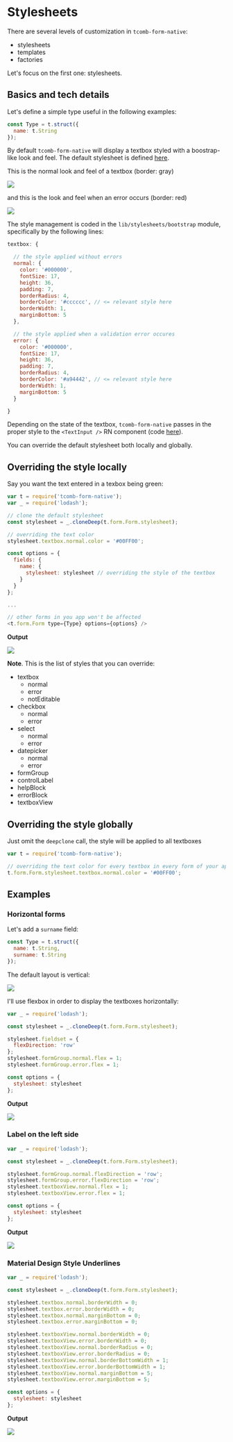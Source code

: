 # Stylesheets

There are several levels of customization in `tcomb-form-native`:

- stylesheets
- templates
- factories

Let's focus on the first one: stylesheets.

## Basics and tech details

Let's define a simple type useful in the following examples:

```js
const Type = t.struct({
  name: t.String
});
```

By default `tcomb-form-native` will display a textbox styled with a boostrap-like look and feel. The default stylesheet is defined [here](https://github.com/gcanti/tcomb-form-native/blob/master/lib/stylesheets/bootstrap.js).

This is the normal look and feel of a textbox (border: gray)

![](images/stylesheets/1.png)

and this is the look and feel when an error occurs (border: red)

![](images/stylesheets/2.png)

The style management is coded in the `lib/stylesheets/bootstrap` module, specifically by the following lines:

```js
textbox: {

  // the style applied without errors
  normal: {
    color: '#000000',
    fontSize: 17,
    height: 36,
    padding: 7,
    borderRadius: 4,
    borderColor: '#cccccc', // <= relevant style here
    borderWidth: 1,
    marginBottom: 5
  },

  // the style applied when a validation error occures
  error: {
    color: '#000000',
    fontSize: 17,
    height: 36,
    padding: 7,
    borderRadius: 4,
    borderColor: '#a94442', // <= relevant style here
    borderWidth: 1,
    marginBottom: 5
  }

}
```

Depending on the state of the textbox, `tcomb-form-native` passes in the proper style to the `<TextInput />` RN component (code [here](https://github.com/gcanti/tcomb-form-native/blob/master/lib/templates/bootstrap/textbox.js)).

You can override the default stylesheet both locally and globally.

## Overriding the style locally

Say you want the text entered in a texbox being green:

```js
var t = require('tcomb-form-native');
var _ = require('lodash');

// clone the default stylesheet
const stylesheet = _.cloneDeep(t.form.Form.stylesheet);

// overriding the text color
stylesheet.textbox.normal.color = '#00FF00';

const options = {
  fields: {
    name: {
      stylesheet: stylesheet // overriding the style of the textbox
    }
  }
};

...

// other forms in you app won't be affected
<t.form.Form type={Type} options={options} />
```

**Output**

![](images/stylesheets/3.png)

**Note**. This is the list of styles that you can override:

- textbox
  - normal
  - error
  - notEditable
- checkbox
  - normal
  - error
- select
  - normal
  - error
- datepicker
  - normal
  - error
- formGroup
- controlLabel
- helpBlock
- errorBlock
- textboxView

## Overriding the style globally

Just omit the `deepclone` call, the style will be applied to all textboxes

```js
var t = require('tcomb-form-native');

// overriding the text color for every textbox in every form of your app
t.form.Form.stylesheet.textbox.normal.color = '#00FF00';
```

## Examples

### Horizontal forms

Let's add a `surname` field:

```js
const Type = t.struct({
  name: t.String,
  surname: t.String
});
```

The default layout is vertical:

![](images/stylesheets/4.png)

I'll use flexbox in order to display the textboxes horizontally:

```js
var _ = require('lodash');

const stylesheet = _.cloneDeep(t.form.Form.stylesheet);

stylesheet.fieldset = {
  flexDirection: 'row'
};
stylesheet.formGroup.normal.flex = 1;
stylesheet.formGroup.error.flex = 1;

const options = {
  stylesheet: stylesheet
};
```

**Output**

![](images/stylesheets/5.png)

### Label on the left side

```js
var _ = require('lodash');

const stylesheet = _.cloneDeep(t.form.Form.stylesheet);

stylesheet.formGroup.normal.flexDirection = 'row';
stylesheet.formGroup.error.flexDirection = 'row';
stylesheet.textboxView.normal.flex = 1;
stylesheet.textboxView.error.flex = 1;

const options = {
  stylesheet: stylesheet
};
```

**Output**

![](images/stylesheets/6.png)


### Material Design Style Underlines

```js
var _ = require('lodash');

const stylesheet = _.cloneDeep(t.form.Form.stylesheet);

stylesheet.textbox.normal.borderWidth = 0;
stylesheet.textbox.error.borderWidth = 0;
stylesheet.textbox.normal.marginBottom = 0;
stylesheet.textbox.error.marginBottom = 0;

stylesheet.textboxView.normal.borderWidth = 0;
stylesheet.textboxView.error.borderWidth = 0;
stylesheet.textboxView.normal.borderRadius = 0;
stylesheet.textboxView.error.borderRadius = 0;
stylesheet.textboxView.normal.borderBottomWidth = 1;
stylesheet.textboxView.error.borderBottomWidth = 1;
stylesheet.textboxView.normal.marginBottom = 5;
stylesheet.textboxView.error.marginBottom = 5;

const options = {
  stylesheet: stylesheet
};
```

**Output**

![](images/stylesheets/7.png)

